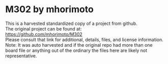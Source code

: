 
# M302 by mhorimoto  
This is a harvested standardized copy of a project from github.  
The original project can be found at:  
https://github.com/mhorimoto/M302  
Please consult that link for additional, details, files, and license information.  
Note: It was auto harvested and if the original repo had more than one board file or anything out of the ordinary the files here are likely not representative.  
    